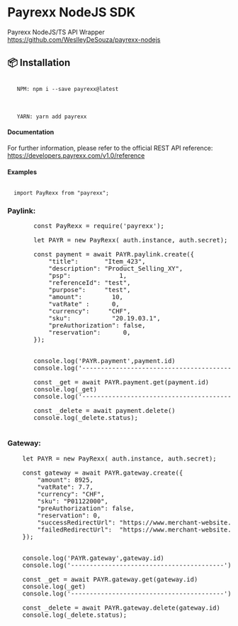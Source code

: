 # Payrexx NodeJS SDK

Payrexx NodeJS/TS API Wrapper
https://github.com/WeslleyDeSouza/payrexx-nodejs

## 📦 Installation

<code>
   NPM: npm i --save payrexx@latest
</code>
<br><br>
<code>
   YARN: yarn add payrexx
</code>


#### Documentation

For further information, please refer to the official REST API reference: https://developers.payrexx.com/v1.0/reference

#### Examples

<code>
  import PayRexx from "payrexx";
</code>

### Paylink:
<pre>
       const PayRexx = require('payrexx');

       let PAYR = new PayRexx( auth.instance, auth.secret);

       const payment = await PAYR.paylink.create({
           "title":       "Item_423",
           "description": "Product_Selling_XY",
           "psp":             1,
           "referenceId": "test",
           "purpose":     "test",
           "amount":        10,
           "vatRate" :      0,
           "currency":     "CHF",
           "sku":           "20.19.03.1",
           "preAuthorization": false,
           "reservation":      0,
       });


       console.log('PAYR.payment',payment.id)
       console.log('-----------------------------------------');

       const _get = await PAYR.payment.get(payment.id)
       console.log(_get)
       console.log('-----------------------------------------');

       const _delete = await payment.delete()
       console.log(_delete.status);

</pre>

### Gateway:
<pre>
    let PAYR = new PayRexx( auth.instance, auth.secret);

    const gateway = await PAYR.gateway.create({
        "amount": 8925,
        "vatRate": 7.7,
        "currency": "CHF",
        "sku": "P01122000",
        "preAuthorization": false,
        "reservation": 0,
        "successRedirectUrl": "https://www.merchant-website.com/success",
        "failedRedirectUrl":  "https://www.merchant-website.com/failed"
    });


    console.log('PAYR.gateway',gateway.id)
    console.log('-----------------------------------------');

    const _get = await PAYR.gateway.get(gateway.id)
    console.log(_get)
    console.log('-----------------------------------------');

    const _delete = await PAYR.gateway.delete(gateway.id)
    console.log(_delete.status);

</pre>
